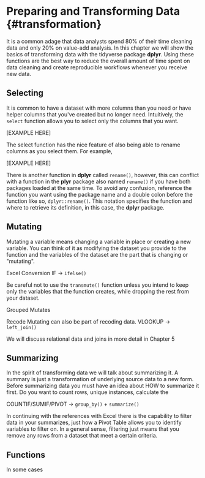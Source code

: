 
# Preparing and Transforming Data {#transformation}

It is a common adage that data analysts spend 80% of their time cleaning data and 
only 20% on value-add analysis. In this chapter we will show the basics of transforming 
data with the tidyverse package **dplyr**. Using these functions are the best way to 
reduce the overall amount of time spent on data cleaning and create reproducible 
workflows whenever you receive new data.

## Selecting

It is common to have a dataset with more columns than you need or have helper columns 
that you've created but no longer need. Intuitively, the `select` function 
allows you to select only the columns that you want. 

[EXAMPLE HERE]

The select function has the nice feature of also being able to rename columns as you 
select them. For example,

[EXAMPLE HERE]

There is another function in **dplyr** called `rename()`, however, this can conflict 
with a function in the **plyr** package also named `rename()` if you have both packages 
loaded at the same time. To avoid any confusion, reference the function you want 
using the package name and a double colon before the function like so, `dplyr::rename()`. 
This notation specifies the function and where to retrieve its definition, in this case, 
the **dplyr** package.

## Mutating

Mutating a variable means changing a variable in place or creating a new variable. 
You can think of it as modifying the dataset you provide to the function and the variables 
of the dataset are the part that is changing or "mutating".

Excel Conversion
IF -> `ifelse()`

Be careful not to use the `transmute()` function unless you intend to keep only 
the variables that the function creates, while dropping the rest from your dataset.

Grouped Mutates

Recode
Mutating can also be part of recoding data.
VLOOKUP -> `left_join()`

We will discuss relational data and joins in more detail in Chapter 5

## Summarizing

In the spirit of transforming data we will talk about summarizing it. A summary 
is just a transformation of underlying source data to a new form. Before summarizing 
data you must have an idea about HOW to summarize it first. Do you want to count 
rows, unique instances, calculate the 

COUNTIF/SUMIF/PIVOT -> `group_by()` + `summarize()`

In continuing with the references with Excel there is the capability to filter data 
in your summarizes, just how a Pivot Table allows you to identify variables to 
filter on. In a general sense, filtering just means that you remove any rows from a 
dataset that meet a certain criteria. 

## Functions

In some cases
